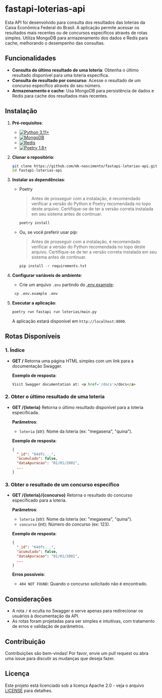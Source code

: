 # fastapi-loterias-api
Esta API foi desenvolvido para consulta dos resultados das loterias da Caixa Econômica Federal do Brasil. A aplicação permite acessar os resultados mais recentes ou de concursos específicos através de rotas simples. Utiliza MongoDB para armazenamento dos dados e Redis para cache, melhorando o desempenho das consultas.

## Funcionalidades

- **Consulta do último resultado de uma loteria**: Obtenha o último resultado disponível para uma loteria específica.
- **Consulta de resultado por concurso**: Acesse o resultado de um concurso específico através do seu número.
- **Armazenamento e cache**: Usa MongoDB para persistência de dados e Redis para cache dos resultados mais recentes.

## Instalação

1. **Pré-requisitos**:
   - [![Python 3.11+](https://img.shields.io/badge/Python-3.11+-3776AB.svg?logo=python)](https://www.python.org/downloads/release/python-3110/)
   - [![MongoDB](https://img.shields.io/badge/MongoDB-7.0+-4FAA41.svg?logo=mongodb)](https://www.mongodb.com/pt-br/docs/manual/installation/)
   - [![Redis](https://img.shields.io/badge/Redis-7.4+-DC382D.svg?logo=redis)](https://www.example.org)
    - [![Poetry 1.8+](https://img.shields.io/badge/Poetry-1.8+-60A5FA.svg?logo=poetry)](https://python-poetry.org/docs/#installation)

2. **Clonar o repositório**:
   ```bash
   git clone https://github.com/mk-nascimento/fastapi-loterias-api.git
   cd fastapi-loterias-api
   ```

3. **Instalar as dependências**:

    - Poetry
        > Antes de prosseguir com a instalação, é recomendado verificar a versão do Python e Poetry recomendada no topo deste arquivo. Certifique-se de ter a versão correta instalada em seu sistema antes de continuar.
        ```sh
        poetry install
        ```

    - Ou, se você preferir usar pip:
        > Antes de prosseguir com a instalação, é recomendado verificar a versão do Python recomendada no topo deste arquivo. Certifique-se de ter a versão correta instalada em seu sistema antes de continuar.
        ```sh
        pip install -r requirements.txt
        ```

4. **Configurar variáveis de ambiente**:
   - Crie um arquivo `.env` partindo do [.env.example](.env.example):
   ```bash
    cp .env.example .env
   ```

5. **Executar a aplicação**:
   ```bash
   poetry run fastapi run loterias/main.py
   ```

   A aplicação estará disponível em `http://localhost:8000`.

## Rotas Disponíveis

### 1. **Índice**

- **GET /**
  Retorna uma página HTML simples com um link para a documentação Swagger.

  **Exemplo de resposta**:
  ```html
  Visit Swagger documentation at: <a href='/docs'>/docs</a>
  ```

### 2. **Obter o último resultado de uma loteria**

- **GET /{loteria}**
  Retorna o último resultado disponível para a loteria especificada.

  **Parâmetros**:
  - `loteria` (str): Nome da loteria (ex: "megasena", "quina").

  **Exemplo de resposta**:
  ```json
  {
    "_id": "64dfc...",
    "acumulado": false,
    "dataApuracao": "01/01/2001",
    ...
  }
  ```

### 3. **Obter o resultado de um concurso específico**

- **GET /{loteria}/{concurso}**
  Retorna o resultado do concurso especificado para a loteria.

  **Parâmetros**:
  - `loteria` (str): Nome da loteria (ex: "megasena", "quina").
  - `concurso` (int): Número do concurso (ex: 123).

  **Exemplo de resposta**:
  ```json
  {
    "_id": "64dfc...",
    "acumulado": false,
    "dataApuracao": "01/01/2001",
    ...
  }
  ```

  **Erros possíveis**:
  - `404 NOT FOUND`: Quando o concurso solicitado não é encontrado.

## Considerações

- A rota `/` é oculta no Swagger e serve apenas para redirecionar os usuários à documentação da API.
- As rotas foram projetadas para ser simples e intuitivas, com tratamento de erros e validação de parâmetros.

## Contribuição

Contribuições são bem-vindas! Por favor, envie um pull request ou abra uma issue para discutir as mudanças que deseja fazer.

## Licença

Este projeto está licenciado sob a licença Apache 2.0 - veja o arquivo [LICENSE](LICENSE) para detalhes.
